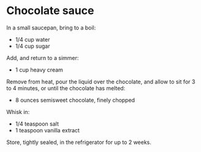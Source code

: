 Chocolate sauce
===============

In a small saucepan, bring to a boil:

- 1/4 cup water
- 1/4 cup sugar

Add, and return to a simmer:

- 1 cup heavy cream

Remove from heat, pour the liquid over the chocolate, and allow to sit for 3 to 4 minutes, or until the chocolate has melted:

- 8 ounces semisweet chocolate, finely chopped

Whisk in:

- 1/4 teaspoon salt
- 1 teaspoon vanilla extract

Store, tightly sealed, in the refrigerator for up to 2 weeks.
